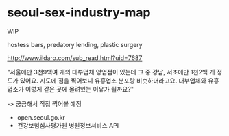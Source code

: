# seoul-sex-industry-map

WIP

hostess bars, predatory lending, plastic surgery

http://www.ildaro.com/sub_read.html?uid=7687

"서울에만 3천9백여 개의 대부업체 영업점이 있는데 그 중 강남, 서초에만 1천2백 개 정도가 있어요. 지도에 점을 찍어보니 유흥업소 분포랑 비슷하더라고요. 대부업체와 유흥업소가 이렇게 같은 곳에 몰려있는 이유가 뭘까요?"

-> 궁금해서 직접 찍어볼 예정

- open.seoul.go.kr
- 건강보험심사평가원 병원정보서비스 API
